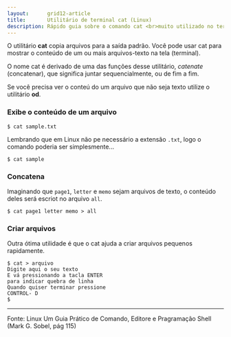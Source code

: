 ```yaml
---
layout:      grid12-article
title:       Utilitário de terminal cat (Linux)
description: Rápido guia sobre o comando cat <br>muito utilizado no termial do Linux<br> que concatena e exibe arquivos
---
```


O utilitário __cat__ copia arquivos para a saída padrão. Você pode usar cat para mostrar o conteúdo de um ou mais 
arquivos-texto na tela (terminal).

O nome cat é derivado de uma das funções desse utilitário, *catenate* (concatenar), que significa juntar sequencialmente,
ou de fim a fim.

Se você precisa ver o conteú do um arquivo que não seja texto utilize o utilitário __od__.



### Exibe o conteúdo de um arquivo

    $ cat sample.txt

Lembrando que em Linux não pe necessário a extensão `.txt`, logo o comando poderia ser simplesmente...

    $ cat sample

### Concatena

Imaginando que `page1`, `letter` e `memo` sejam arquivos de texto, o conteúdo deles será escriot no arquivo `all`.

    $ cat page1 letter memo > all


### Criar arquivos

Outra ótima utilidade é que o cat ajuda a criar arquivos pequenos rapidamente.

    $ cat > arquivo
    Digite aqui o seu texto
    E vá pressionando a tacla ENTER
    para indicar quebra de linha
    Quando quiser terminar pressione
    CONTROL- D
    $



 
-----------------------------------------------------------------------------------------
Fonte: Linux Um Guia Prático de Comando, Editore e Pragramação Shell (Mark G. Sobel, pág 115)







